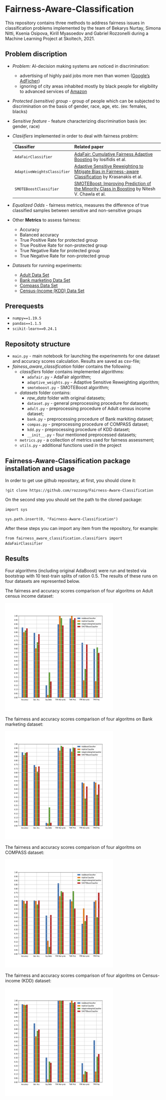 # Fairness-Aware-Classification

This repository contains three methods to address fairness issues in classification problems implemented by the team of Bekarys Nurtay, Simona Nitti, Ksenia Osipova, Kirill Myasoedov and Gabriel Rozzonelli during a Machine Learning Project at Skoltech, 2021.

## Problem discription
- *Problem:* AI-decision making systems are noticed in discrimination: 
    - advertising of highly paid jobs more men than women ([Google’s AdFicher](https://www.andrew.cmu.edu/user/danupam/dtd-pets15.pdf))
    - ignoring of city areas inhabited mostly by black people for eligibility to advanced services of [Amazon](https://www.bloomberg.com/graphics/2016-amazon-same-day/)

- *Protected (sensitive) group* - group of people which can be subjected to discrimination on the basis of gender, race, age, etc. (ex: females, blacks)

- *Sensitive feature* - feature characterizing discrimination basis (ex: gender, race)

- *Clasiifiers* implemented in order to deal with fairness problrm:

	| Classifier                  | Related paper                                                                                                                                           |
	|-----------------------------|---------------------------------------------------------------------------------------------------------------------------------------------------------|
	| `AdaFairClassifier`         | [AdaFair: Cumulative Fairness Adaptive Boosting](https://arxiv.org/abs/1909.08982) by Iosifidis et al.                                                  |
	| `AdaptiveWeightsClassifier` | [Adaptive Sensitive Reweighting to Mitigate Bias in Fairness-aware Classification](https://dl.acm.org/doi/10.1145/3178876.3186133) by Krasanakis et al. |
	| `SMOTEBoostClassifier`      | [SMOTEBoost: Improving Prediction of the Minority Class in Boosting](https://link.springer.com/chapter/10.1007/978-3-540-39804-2_12) by Nitesh V. Chawla et al.                                                                                                                                 |

- *Equalized Odds* - fairness metrics, measures the difference of true classified samples between sensitive and non-sensitive groups

- Other **Metrics** to assess fairness:
    - Accuracy
    - Balanced accuracy
    - True Positive Rate for protected group
    - True Positive Rate for non-protected group
    - True Negative Rate for protected group
    - True Negative Rate for non-protected group

- *Datasets* for running experiments:
    - [Adult Data Set](https://archive.ics.uci.edu/ml/datasets/Adult)
    - [Bank marketing Data Set](https://archive.ics.uci.edu/ml/datasets/Bank+Marketing)
    - [Compass Data Set](https://archive.ics.uci.edu/ml/datasets/Census-Income+(KDD))
    - [Census-Income (KDD) Data Set](https://archive.ics.uci.edu/ml/datasets/Census-Income+(KDD))

## Prerequests

- `numpy==1.19.5`
- `pandas==1.1.5`
- `scikit-learn==0.24.1`

## Repositoty structure

- `main.py` - main notebook for launching the experinemnts for one dataset and accuracy scores calculation. Results are saved as csv-file;
- *fainess_aware_classification* folder contains the following:
    - *classifiers* folder contains implemented algorithms:
        - `adafair.py` - AdaFair algorithm;
        - `adaptive_weights.py` - Adaptive Sensitive Reweighting algorithm;
        - `smoteboost.py` - SMOTEBoost algorithm;
    - *datasets* folder contains:
        - *raw_data* folder with original datasets;
        - `dataset.py` - general preprocessing procedure for datasets;
        - `adult.py` - preprocessing procedure of Adult census income dataset;
        - `bank.py` - preprocessing procedure of Bank markiting dataset;
        - `compas.py` - preprocessing procedure of COMPASS dataset;
        - `kdd.py` - preprocessing procedure of KDD dataset;
        - `__init__.py` -  four mentioned preprocessed datasets;
    - `metrics.py` - a collection of metrics used for fairness assessment;
    - `utils.py` - additional functions used in the project

## Fairness-Aware-Classification package installation and usage

In order to get use github repositary, at first, you should clone it:

`!git clone https://github.com/rozzong/Fairness-Aware-Classification`

On the second step you should set the path to the cloned package:

`import sys`

`sys.path.insert(0, "Fairness-Aware-Classification")`

After these steps you can import any item from the repository, for example:

`from fairness_aware_classification.classifiers import AdaFairClassifier`

## Results

Four algorithms (including original AdaBoost) were run and tested via bootstrap with 10 test-train splits of ration 0.5. The results of these runs on four datasets are represented below.

The fairness and accuracy scores comparison of four algoritms on Adult census income dataset:

<img src="https://github.com/rozzong/Fairness-Aware-Classification/blob/main/images_results/adult_plt.png" width="350" height="350">

The fairness and accuracy scores comparison of four algoritms on Bank marketing dataset:

<img src="https://github.com/rozzong/Fairness-Aware-Classification/blob/main/images_results/bank_plt.png" width="350" height="350">

The fairness and accuracy scores comparison of four algoritms on COMPASS dataset:

<img src="https://github.com/rozzong/Fairness-Aware-Classification/blob/main/images_results/compass_plt.png" width="350" height="350">

The fairness and accuracy scores comparison of four algoritms on Census-income (KDD) dataset:

<img src="https://github.com/rozzong/Fairness-Aware-Classification/blob/main/images_results/kdd_plt.png" width="350" height="350">
